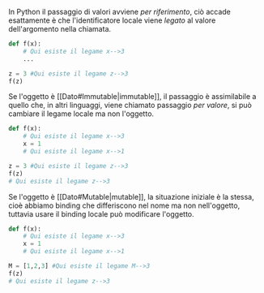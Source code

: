 In Python il passaggio di valori avviene _per riferimento_, ciò accade esattamente è che l'identificatore locale viene _legato_ al valore dell'argomento nella chiamata.
```python
def f(x):
	# Qui esiste il legame x-->3
	...

z = 3 #Qui esiste il legame z-->3
f(z)
```
Se l'oggetto è [[Dato#Immutable|immutable]], il passaggio è assimilabile a quello che, in altri linguaggi, viene chiamato passaggio _per valore_, si può cambiare il legame locale ma non l'oggetto.
```python
def f(x):
	# Qui esiste il legame x-->3
	x = 1
	# Qui esiste il legame x-->1

z = 3 #Qui esiste il legame z-->3
f(z) 
# Qui esiste il legame z-->3
```
Se l'oggetto è [[Dato#Mutable|mutable]], la situazione iniziale è la stessa, cioè abbiamo binding che differiscono nel nome ma non nell'oggetto, tuttavia usare il binding locale può modificare l'oggetto.
```python
def f(x):
	# Qui esiste il legame x-->3
	x = 1
	# Qui esiste il legame x-->1

M = [1,2,3] #Qui esiste il legame M-->3
f(z) 
# Qui esiste il legame z-->3
```